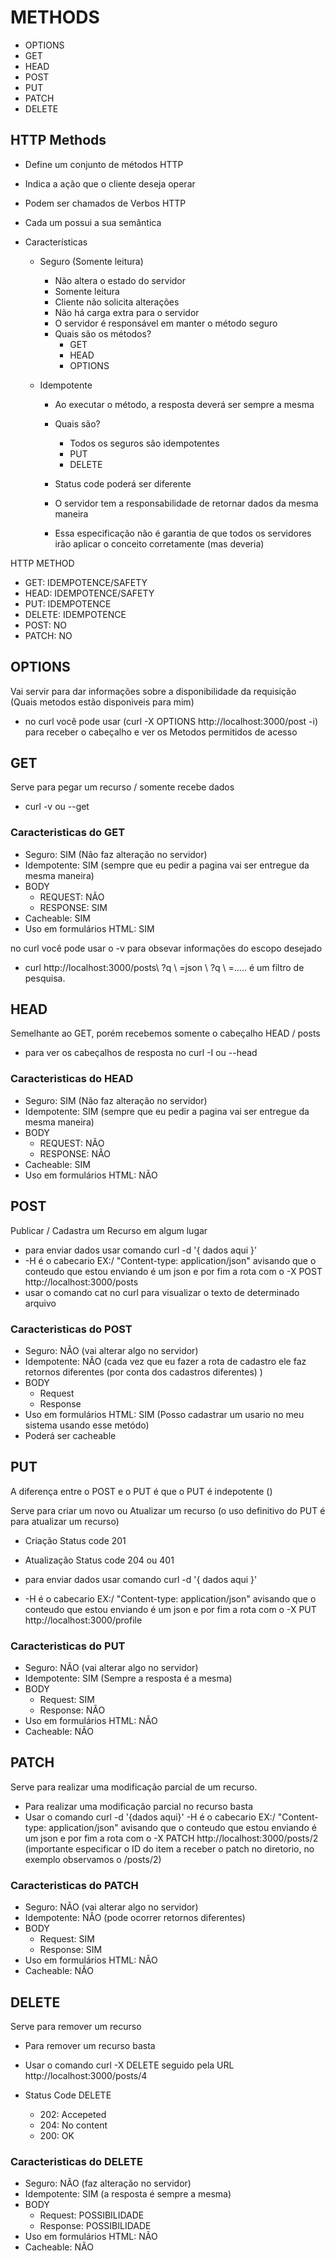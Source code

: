 # METHODS

* OPTIONS
* GET
* HEAD
* POST
* PUT
* PATCH
* DELETE

## HTTP Methods

* Define um conjunto de métodos HTTP
* Indica a ação que o cliente deseja operar
* Podem ser chamados de Verbos HTTP
* Cada um possui a sua semântica
* Características
  
  * Seguro  (Somente leitura)
     * Não altera o estado do servidor
     * Somente leitura
     * Cliente não solicita alterações
     * Não há carga extra para o servidor
     * O servidor é responsável em manter o método seguro
     * Quais são os métodos?
         * GET
         * HEAD
         * OPTIONS
  
  * Idempotente
     * Ao executar o método, a resposta deverá ser sempre a mesma
     * Quais são?
         * Todos os seguros são idempotentes
         * PUT
         * DELETE

     * Status code poderá ser diferente
     * O servidor tem a responsabilidade de retornar dados da mesma maneira
     * Essa especificação não é garantia de que todos os servidores irão aplicar o conceito corretamente (mas deveria)

HTTP METHOD

* GET: IDEMPOTENCE/SAFETY
* HEAD: IDEMPOTENCE/SAFETY
* PUT: IDEMPOTENCE
* DELETE: IDEMPOTENCE
* POST: NO
* PATCH: NO

## OPTIONS

Vai servir para dar informações sobre a disponibilidade da requisição (Quais metodos estão disponiveis para mim)

* no curl você pode usar (curl -X OPTIONS http://localhost:3000/post -i) para receber o cabeçalho e ver os Metodos permitidos de acesso

## GET

Serve para pegar um recurso / somente recebe dados
* curl -v ou --get

### Caracteristicas do GET

* Seguro: SIM (Não faz alteração no servidor)
* Idempotente: SIM (sempre que eu pedir a pagina vai ser entregue da mesma maneira)
* BODY
    * REQUEST: NÃO
    * RESPONSE: SIM
* Cacheable: SIM
* Uso em formulários HTML: SIM

no curl você pode usar o -v para obsevar informações do escopo desejado 

* curl http://localhost:3000/posts\ ?q \ =json    \ ?q \ =..... é um filtro de pesquisa.



## HEAD

Semelhante ao GET, porém recebemos somente o cabeçalho HEAD / posts

* para ver os cabeçalhos de resposta no curl -I ou --head

### Caracteristicas do HEAD

* Seguro: SIM (Não faz alteração no servidor)
* Idempotente: SIM (sempre que eu pedir a pagina vai ser entregue da mesma maneira)
* BODY
    * REQUEST: NÃO
    * RESPONSE: NÃO
* Cacheable: SIM
* Uso em formulários HTML: NÃO

## POST

Publicar / Cadastra um Recurso em algum lugar

* para enviar dados usar comando curl -d '{ dados aqui }' 
* -H é o cabecario EX:/ "Content-type: application/json" avisando que o conteudo que estou enviando é um json e por fim a rota com o -X POST http://localhost:3000/posts
* usar o comando cat no curl para visualizar o texto de determinado arquivo

### Caracteristicas do POST

* Seguro: NÃO (vai alterar algo no servidor)
* Idempotente: NÃO (cada vez que eu fazer a rota de cadastro ele faz retornos diferentes (por conta dos cadastros diferentes) )
* BODY
    * Request
    * Response
* Uso em formulários HTML: SIM (Posso cadastrar um usario no meu sistema usando esse metódo)
* Poderá ser cacheable

## PUT

A diferença entre o POST e o PUT é que o PUT é indepotente ()

Serve para criar um novo ou Atualizar um recurso (o uso definitivo do PUT é para atualizar um recurso)

* Criação Status code 201
* Atualização Status code 204 ou 401

* para enviar dados usar comando curl -d '{ dados aqui }' 
* -H é o cabecario EX:/ "Content-type: application/json" avisando que o conteudo que estou enviando é um json e por fim a rota com o -X PUT http://localhost:3000/profile

### Caracteristicas do PUT

* Seguro: NÃO (vai alterar algo no servidor)
* Idempotente: SIM (Sempre a resposta é a mesma)
* BODY
    * Request: SIM
    * Response: NÃO
* Uso em formulários HTML: NÃO
* Cacheable: NÃO

## PATCH

Serve para realizar uma modificação parcial de um recurso.

* Para realizar uma modificação parcial no recurso basta 
* Usar o comando curl -d '{dados aqui}' -H é o cabecario EX:/ "Content-type: application/json" avisando que o conteudo que estou enviando é um json e por fim a rota com o -X PATCH http://localhost:3000/posts/2 (importante especificar o ID do item a receber o patch no diretorio, no exemplo observamos o /posts/2)

### Caracteristicas do PATCH

* Seguro: NÃO (vai alterar algo no servidor)
* Idempotente: NÂO (pode ocorrer retornos diferentes)
* BODY
    * Request: SIM
    * Response: SIM
* Uso em formulários HTML: NÃO
* Cacheable: NÃO

## DELETE

Serve para remover um recurso

* Para remover um recurso basta 
* Usar o comando curl -X DELETE seguido pela URL http://localhost:3000/posts/4

* Status Code DELETE
    * 202: Accepeted
    * 204: No content
    * 200: OK

### Caracteristicas do DELETE

* Seguro: NÃO (faz alteração no servidor)
* Idempotente: SIM (a resposta é sempre a mesma)
* BODY
    * Request: POSSIBILIDADE
    * Response: POSSIBILIDADE
* Uso em formulários HTML: NÃO
* Cacheable: NÃO